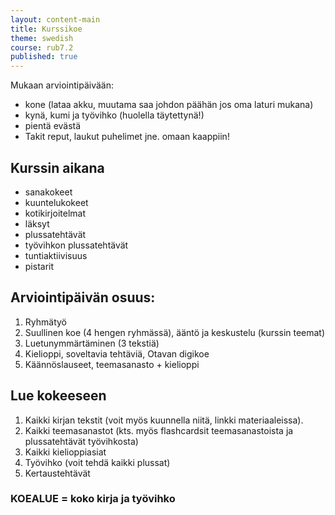 ```yaml
---
layout: content-main
title: Kurssikoe
theme: swedish
course: rub7.2
published: true
---
```

Mukaan arviointipäivään:

* kone (lataa akku, muutama saa johdon päähän jos oma laturi mukana)
* kynä, kumi ja työvihko (huolella täytettynä!)
* pientä evästä
* Takit reput, laukut puhelimet jne. omaan kaappiin!

## Kurssin aikana

* sanakokeet
* kuuntelukokeet
* kotikirjoitelmat
* läksyt
* plussatehtävät
* työvihkon plussatehtävät
* tuntiaktiivisuus
* pistarit

## Arviointipäivän osuus:

1. Ryhmätyö
2. Suullinen koe (4 hengen ryhmässä), ääntö ja keskustelu (kurssin teemat)
3. Luetunymmärtäminen (3 tekstiä)
4. Kielioppi, soveltavia tehtäviä, Otavan digikoe
5. Käännöslauseet, teemasanasto + kielioppi 

## Lue kokeeseen

1. Kaikki kirjan tekstit (voit myös kuunnella niitä, linkki materiaaleissa).
2. Kaikki teemasanastot (kts. myös flashcardsit teemasanastoista ja plussatehtävät työvihkosta)
3. Kaikki kielioppiasiat
4. Työvihko (voit tehdä kaikki plussat)
5. Kertaustehtävät

### KOEALUE = koko kirja ja työvihko
